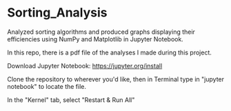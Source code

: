 # Sorting_Analysis
Analyzed sorting algorithms and produced graphs displaying their efficiencies using NumPy and Matplotlib in Jupyter Notebook.

In this repo, there is a pdf file of the analyses I made during this project.

Download Jupyter Notebook: https://jupyter.org/install

Clone the repository to wherever you'd like, then in Terminal type in "jupyter notebook" to locate the file.

In the "Kernel" tab, select "Restart & Run All"
